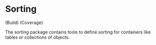 # Sorting

(Build)
(Coverage)

The sorting package contains tools to define sorting for containers like tables or collections of objects.

